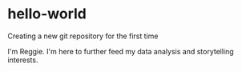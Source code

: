 # hello-world
Creating a new git repository for the first time 

I'm Reggie. I'm here to further feed my data analysis and storytelling interests.
